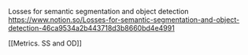 
Losses for semantic segmentation and object detection
https://www.notion.so/Losses-for-semantic-segmentation-and-object-detection-46ca9534a2b443718d3b8660bd4e4991


[[Metrics. SS and OD]]